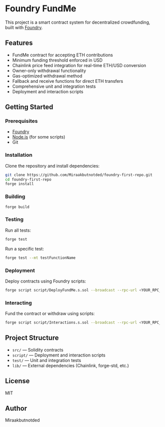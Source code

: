 # Foundry FundMe

This project is a smart contract system for decentralized crowdfunding, built with [Foundry](https://book.getfoundry.sh/).

## Features
- FundMe contract for accepting ETH contributions
- Minimum funding threshold enforced in USD
- Chainlink price feed integration for real-time ETH/USD conversion
- Owner-only withdrawal functionality
- Gas-optimized withdrawal method
- Fallback and receive functions for direct ETH transfers
- Comprehensive unit and integration tests
- Deployment and interaction scripts

## Getting Started

### Prerequisites
- [Foundry](https://book.getfoundry.sh/getting-started/installation)
- [Node.js](https://nodejs.org/) (for some scripts)
- Git

### Installation
Clone the repository and install dependencies:
```sh
git clone https://github.com/Miraakbutnotded/foundry-first-repo.git
cd foundry-first-repo
forge install
```

### Building
```sh
forge build
```

### Testing
Run all tests:
```sh
forge test
```
Run a specific test:
```sh
forge test --mt testFunctionName
```

### Deployment
Deploy contracts using Foundry scripts:
```sh
forge script script/DeployFundMe.s.sol --broadcast --rpc-url <YOUR_RPC_URL>
```

### Interacting
Fund the contract or withdraw using scripts:
```sh
forge script script/Interactions.s.sol --broadcast --rpc-url <YOUR_RPC_URL>
```

## Project Structure
- `src/` — Solidity contracts
- `script/` — Deployment and interaction scripts
- `test/` — Unit and integration tests
- `lib/` — External dependencies (Chainlink, forge-std, etc.)

## License
MIT

## Author
Miraakbutnotded
